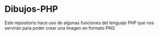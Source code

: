 # Dibujos-PHP
Este repositorio hace uso de algunas funciones del lenguaje PHP que nos servirán para poder crear una imagen en formato PNG
